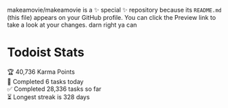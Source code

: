 makeamovie/makeamovie is a ✨ special ✨ repository because its `README.md` (this file) appears on your GitHub profile.
You can click the Preview link to take a look at your changes. darn right ya can

# Todoist Stats

<!-- TODO-IST:START -->
🏆  40,736 Karma Points           
🌸  Completed 6 tasks today           
✅  Completed 28,336 tasks so far           
⏳  Longest streak is 328 days
<!-- TODO-IST:END -->